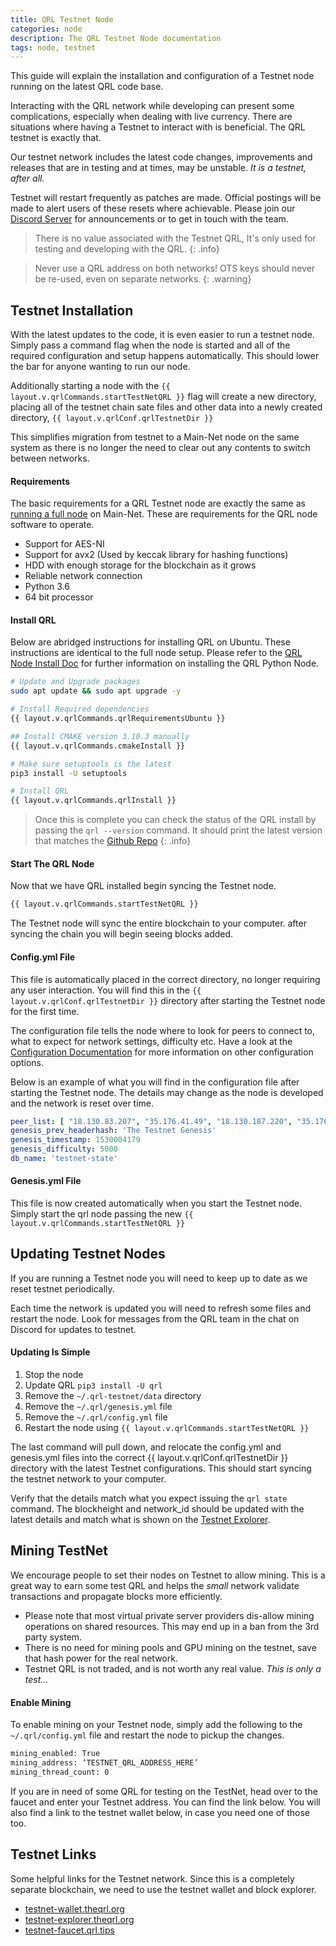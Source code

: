 ```yaml
---
title: QRL Testnet Node
categories: node
description: The QRL Testnet Node documentation
tags: node, testnet
---
```


This guide will explain the installation and configuration of a Testnet node running on the latest QRL code base. 

Interacting with the QRL network while developing can present some complications, especially when dealing with live currency. There are situations where having a Testnet to interact with is beneficial. The QRL testnet is exactly that.

Our testnet network includes the latest code changes, improvements and releases that are in testing and at times, may be unstable. *It is a testnet, after all.*

Testnet will restart frequently as patches are made. Official postings will be made to alert users of these resets where achievable. Please join our [Discord Server](https://discord.gg/jBT6BEp) for announcements or to get in touch with the team.

> There is no value associated with the Testnet QRL, It's only used for testing and developing with the QRL. 
{: .info}

> Never use a QRL address on both networks! OTS keys should never be re-used, even on separate networks.
{: .warning}

## Testnet Installation


With the latest updates to the code, it is even easier to run a testnet node. Simply pass a command flag when the node is started and all of the required configuration and setup happens automatically. This should lower the bar for anyone wanting to run our node.

Additionally starting a node with the `{{ layout.v.qrlCommands.startTestNetQRL }}` flag will create a new directory, placing all of the testnet chain sate files and other data into a newly created directory, `{{ layout.v.qrlConf.qrlTestnetDir }}`

This simplifies migration from testnet to a Main-Net node on the same system as there is no longer the need to clear out any contents to switch between networks.


#### Requirements

The basic requirements for a QRL Testnet node are exactly the same as [running a full node](/node/QRLnode) on Main-Net. These are requirements for the QRL node software to operate.  

- Support for AES-NI
- Support for avx2 (Used by keccak library for hashing functions)
- HDD with enough storage for the blockchain as it grows
- Reliable network connection
- Python 3.6
- 64 bit processor

#### Install QRL

Below are abridged instructions for installing QRL on Ubuntu. These instructions are identical to the full node setup. Please refer to the [QRL Node Install Doc](/node/QRLnode) for further information on installing the QRL Python Node.

```bash
# Update and Upgrade packages
sudo apt update && sudo apt upgrade -y

# Install Required dependencies
{{ layout.v.qrlCommands.qrlRequirementsUbuntu }}

## Install CMAKE version 3.10.3 manually
{{ layout.v.qrlCommands.cmakeInstall }}

# Make sure setuptools is the latest
pip3 install -U setuptools

# Install QRL
{{ layout.v.qrlCommands.qrlInstall }}
```

> Once this is complete you can check the status of the QRL install by passing the `qrl --version` command. It should print the latest version that matches the [Github Repo](https://github.com/theqrl/qrl)
{: .info}


#### Start The QRL Node

Now that we have QRL installed begin syncing the Testnet node. 

```bash
{{ layout.v.qrlCommands.startTestNetQRL }}
```

The Testnet node will sync the entire blockchain to your computer. after syncing the chain you will begin seeing blocks added. 



#### Config.yml File

This file is automatically placed in the correct directory, no longer requiring any user interaction. You will find this in the `{{ layout.v.qrlConf.qrlTestnetDir }}` directory after starting the Testnet node for the first time. 

The configuration file tells the node where to look for peers to connect to, what to expect for network settings, difficulty etc. Have a look at the [Configuration Documentation](/node/configuration) for more information on other configuration options.

Below is an example of what you will find in the configuration file after starting the Testnet node. The details may change as the node is developed and the network is reset over time.

```yml
peer_list: [ "18.130.83.207", "35.176.41.49", "18.130.187.220", "35.176.33.242" ]
genesis_prev_headerhash: 'The Testnet Genesis'
genesis_timestamp: 1530004179
genesis_difficulty: 5000
db_name: 'testnet-state'
```

#### Genesis.yml File

This file is now created automatically when you start the Testnet node. Simply start the qrl node passing the new `{{ layout.v.qrlCommands.startTestNetQRL }}`


## Updating Testnet Nodes

If you are running a Testnet node you will need to keep up to date as we reset testnet periodically. 

Each time the network is updated you will need to refresh some files and restart the node. Look for messages from the QRL team in the chat on Discord for updates to testnet.

#### Updating Is Simple

1. Stop the node
2. Update QRL `pip3 install -U qrl`
3. Remove the `~/.qrl-testnet/data` directory
4. Remove the `~/.qrl/genesis.yml` file 
5. Remove the `~/.qrl/config.yml` file 
6. Restart the node using `{{ layout.v.qrlCommands.startTestNetQRL }}`


The last command will pull down, and relocate the config.yml and genesis.yml files into the correct {{ layout.v.qrlConf.qrlTestnetDir }} directory with the latest Testnet configurations. This should start syncing the testnet network to your computer. 

Verify that the details match what you expect issuing the `qrl state` command. The blockheight and network_id should be updated with the latest details and match what is shown on the [Testnet Explorer](https://testnet-explorer.theqrl.org).

## Mining TestNet

We encourage people to set their nodes on Testnet to allow mining. This is a great way to earn some test QRL and helps the *small* network validate transactions and propagate blocks more efficiently. 

- Please note that most virtual private server providers dis-allow mining operations on shared resources. This may end up in a ban from the 3rd party system. 
- There is no need for mining pools and GPU mining on the testnet, save that hash power for the real network. 
- Testnet QRL is not traded, and is not worth any real value. *This is only a test...*

#### Enable Mining

To enable mining on your Testnet node, simply add the following to the `~/.qrl/config.yml` file and restart the node to pickup the changes.

```bash
mining_enabled: True
mining_address: ‘TESTNET_QRL_ADDRESS_HERE’
mining_thread_count: 0 
```

If you are in need of some QRL for testing on the TestNet, head over to the faucet and enter your Testnet address. You can find the link below. You will also find a link to the testnet wallet below, in case you need one of those too. 

## Testnet Links

Some helpful links for the Testnet network. Since this is a completely separate blockchain, we need to use the testnet wallet and block explorer.

- [testnet-wallet.theqrl.org](https://testnet-wallet.theqrl.org)
- [testnet-explorer.theqrl.org](https://testnet-explorer.theqrl.org)
- [testnet-faucet.qrl.tips](https://testnet-faucet.qrl.tips)

